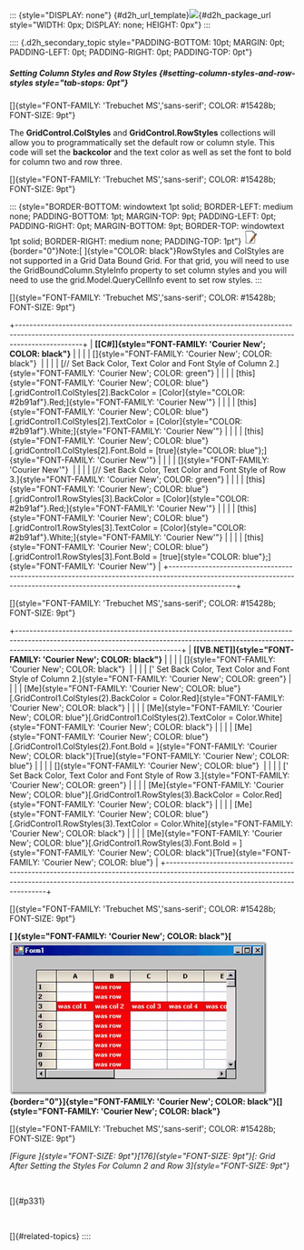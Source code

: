 ::: {style="DISPLAY: none"}
[](ms-xhelp:///?Id=d2h_url_template){#d2h_url_template}![](!package_url!){#d2h_package_url style="WIDTH: 0px; DISPLAY: none; HEIGHT: 0px"}
:::

:::: {.d2h_secondary_topic style="PADDING-BOTTOM: 10pt; MARGIN: 0pt; PADDING-LEFT: 0pt; PADDING-RIGHT: 0pt; PADDING-TOP: 0pt"}
##### Setting Column Styles and Row Styles {#setting-column-styles-and-row-styles style="tab-stops: 0pt"}

[]{style="FONT-FAMILY: 'Trebuchet MS','sans-serif'; COLOR: #15428b; FONT-SIZE: 9pt"} 

The **GridControl.ColStyles** and **GridControl.RowStyles** collections will allow you to programmatically set the default row or column style. This code will set the **backcolor** and the text color as well as set the font to bold for column two and row three.

[]{style="FONT-FAMILY: 'Trebuchet MS','sans-serif'; COLOR: #15428b; FONT-SIZE: 9pt"} 

::: {style="BORDER-BOTTOM: windowtext 1pt solid; BORDER-LEFT: medium none; PADDING-BOTTOM: 1pt; MARGIN-TOP: 9pt; PADDING-LEFT: 0pt; PADDING-RIGHT: 0pt; MARGIN-BOTTOM: 9pt; BORDER-TOP: windowtext 1pt solid; BORDER-RIGHT: medium none; PADDING-TOP: 1pt"}
![](ImagesExt/image91_1.jpg){border="0"}Note:[ ]{style="COLOR: black"}RowStyles and ColStyles are not supported in a Grid Data Bound Grid. For that grid, you will need to use  the GridBoundColumn.StyleInfo property to set column styles and you will need to use the grid.Model.QueryCellInfo event to set row styles.
:::

[]{style="FONT-FAMILY: 'Trebuchet MS','sans-serif'; COLOR: #15428b; FONT-SIZE: 9pt"} 

+------------------------------------------------------------------------------------------------------------------------------------------------------------------------------+
| **[\[C#\]]{style="FONT-FAMILY: 'Courier New'; COLOR: black"}**                                                                                                               |
|                                                                                                                                                                              |
| []{style="FONT-FAMILY: 'Courier New'; COLOR: black"}                                                                                                                         |
|                                                                                                                                                                              |
| [// Set Back Color, Text Color and Font Style of Column 2.]{style="FONT-FAMILY: 'Courier New'; COLOR: green"}                                                                |
|                                                                                                                                                                              |
| [this]{style="FONT-FAMILY: 'Courier New'; COLOR: blue"}[.gridControl1.ColStyles\[2\].BackColor = [Color]{style="COLOR: #2b91af"}.Red;]{style="FONT-FAMILY: 'Courier New'"}   |
|                                                                                                                                                                              |
| [this]{style="FONT-FAMILY: 'Courier New'; COLOR: blue"}[.gridControl1.ColStyles\[2\].TextColor = [Color]{style="COLOR: #2b91af"}.White;]{style="FONT-FAMILY: 'Courier New'"} |
|                                                                                                                                                                              |
| [this]{style="FONT-FAMILY: 'Courier New'; COLOR: blue"}[.gridControl1.ColStyles\[2\].Font.Bold = [true]{style="COLOR: blue"};]{style="FONT-FAMILY: 'Courier New'"}           |
|                                                                                                                                                                              |
| []{style="FONT-FAMILY: 'Courier New'"}                                                                                                                                       |
|                                                                                                                                                                              |
| [// Set Back Color, Text Color and Font Style of Row 3.]{style="FONT-FAMILY: 'Courier New'; COLOR: green"}                                                                   |
|                                                                                                                                                                              |
| [this]{style="FONT-FAMILY: 'Courier New'; COLOR: blue"}[.gridControl1.RowStyles\[3\].BackColor = [Color]{style="COLOR: #2b91af"}.Red;]{style="FONT-FAMILY: 'Courier New'"}   |
|                                                                                                                                                                              |
| [this]{style="FONT-FAMILY: 'Courier New'; COLOR: blue"}[.gridControl1.RowStyles\[3\].TextColor = [Color]{style="COLOR: #2b91af"}.White;]{style="FONT-FAMILY: 'Courier New'"} |
|                                                                                                                                                                              |
| [this]{style="FONT-FAMILY: 'Courier New'; COLOR: blue"}[.gridControl1.RowStyles\[3\].Font.Bold = [true]{style="COLOR: blue"};]{style="FONT-FAMILY: 'Courier New'"}           |
+------------------------------------------------------------------------------------------------------------------------------------------------------------------------------+

[]{style="FONT-FAMILY: 'Trebuchet MS','sans-serif'; COLOR: #15428b; FONT-SIZE: 9pt"} 

+---------------------------------------------------------------------------------------------------------------------------------------------------------------------------------------------------------+
| **[\[VB.NET\]]{style="FONT-FAMILY: 'Courier New'; COLOR: black"}**                                                                                                                                      |
|                                                                                                                                                                                                         |
| []{style="FONT-FAMILY: 'Courier New'; COLOR: black"}                                                                                                                                                    |
|                                                                                                                                                                                                         |
| [\' Set Back Color, Text Color and Font Style of Column 2.]{style="FONT-FAMILY: 'Courier New'; COLOR: green"}                                                                                           |
|                                                                                                                                                                                                         |
| [Me]{style="FONT-FAMILY: 'Courier New'; COLOR: blue"}[.GridControl1.ColStyles(2).BackColor = Color.Red]{style="FONT-FAMILY: 'Courier New'; COLOR: black"}                                               |
|                                                                                                                                                                                                         |
| [Me]{style="FONT-FAMILY: 'Courier New'; COLOR: blue"}[.GridControl1.ColStyles(2).TextColor = Color.White]{style="FONT-FAMILY: 'Courier New'; COLOR: black"}                                             |
|                                                                                                                                                                                                         |
| [Me]{style="FONT-FAMILY: 'Courier New'; COLOR: blue"}[.GridControl1.ColStyles(2).Font.Bold = ]{style="FONT-FAMILY: 'Courier New'; COLOR: black"}[True]{style="FONT-FAMILY: 'Courier New'; COLOR: blue"} |
|                                                                                                                                                                                                         |
| []{style="FONT-FAMILY: 'Courier New'; COLOR: blue"}                                                                                                                                                     |
|                                                                                                                                                                                                         |
| [\' Set Back Color, Text Color and Font Style of Row 3.]{style="FONT-FAMILY: 'Courier New'; COLOR: green"}                                                                                              |
|                                                                                                                                                                                                         |
| [Me]{style="FONT-FAMILY: 'Courier New'; COLOR: blue"}[.GridControl1.RowStyles(3).BackColor = Color.Red]{style="FONT-FAMILY: 'Courier New'; COLOR: black"}                                               |
|                                                                                                                                                                                                         |
| [Me]{style="FONT-FAMILY: 'Courier New'; COLOR: blue"}[.GridControl1.RowStyles(3).TextColor = Color.White]{style="FONT-FAMILY: 'Courier New'; COLOR: black"}                                             |
|                                                                                                                                                                                                         |
| [Me]{style="FONT-FAMILY: 'Courier New'; COLOR: blue"}[.GridControl1.RowStyles(3).Font.Bold = ]{style="FONT-FAMILY: 'Courier New'; COLOR: black"}[True]{style="FONT-FAMILY: 'Courier New'; COLOR: blue"} |
+---------------------------------------------------------------------------------------------------------------------------------------------------------------------------------------------------------+

[]{style="FONT-FAMILY: 'Trebuchet MS','sans-serif'; COLOR: #15428b; FONT-SIZE: 9pt"} 

**[ ]{style="FONT-FAMILY: 'Courier New'; COLOR: black"}[![](ImagesExt/image91_237.jpg){border="0"}]{style="FONT-FAMILY: 'Courier New'; COLOR: black"}[]{style="FONT-FAMILY: 'Courier New'; COLOR: black"}**

[]{style="FONT-FAMILY: 'Trebuchet MS','sans-serif'; COLOR: #15428b; FONT-SIZE: 9pt"} 

*[Figure ]{style="FONT-SIZE: 9pt"}[176]{style="FONT-SIZE: 9pt"}[: Grid After Setting the Styles For Column 2 and Row 3]{style="FONT-SIZE: 9pt"}*

 

[]{#p331} 

 

[]{#related-topics}
::::

